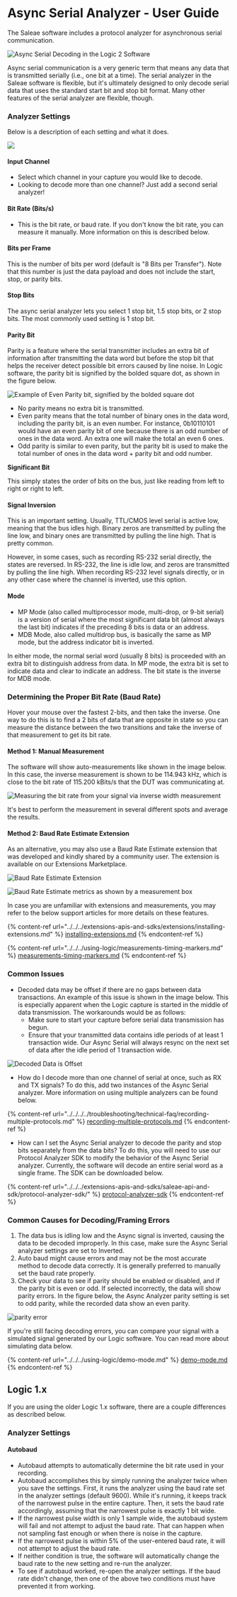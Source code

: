 # Async Serial Analyzer - User Guide

The Saleae software includes a protocol analyzer for asynchronous serial communication.

![Async Serial Decoding in the Logic 2 Software](<../../../../.gitbook/assets/Screen Shot 2021-07-02 at 3.51.21 PM.png>)

Async serial communication is a very generic term that means any data that is transmitted serially (i.e., one bit at a time). The serial analyzer in the Saleae software is flexible, but it's ultimately designed to only decode serial data that uses the standard start bit and stop bit format. Many other features of the serial analyzer are flexible, though.

### Analyzer Settings

Below is a description of each setting and what it does.

![](<../../../../.gitbook/assets/Screen Shot 2021-07-02 at 3.53.02 PM.png>)

#### **Input Channel**

* Select which channel in your capture you would like to decode.&#x20;
* Looking to decode more than one channel? Just add a second serial analyzer!

#### **Bit Rate (Bits/s)**

* This is the bit rate, or baud rate. If you don't know the bit rate, you can measure it manually. More information on this is described below.

#### **Bits per Frame**

This is the number of bits per word (default is "8 Bits per Transfer"). Note that this number is just the data payload and does not include the start, stop, or parity bits.

#### **Stop Bits**

The async serial analyzer lets you select 1 stop bit, 1.5 stop bits, or 2 stop bits. The most commonly used setting is 1 stop bit.

#### **Parity Bit**

Parity is a feature where the serial transmitter includes an extra bit of information after transmitting the data word but before the stop bit that helps the receiver detect possible bit errors caused by line noise. In Logic software, the parity bit is signified by the bolded square dot, as shown in the figure below.

![Example of Even Parity bit, signified by the bolded square dot](<../../../../.gitbook/assets/Screen Shot 2021-07-02 at 3.59.02 PM.png>)

* No parity means no extra bit is transmitted.
* Even parity means that the total number of binary ones in the data word, including the parity bit, is an even number. For instance, 0b10110101 would have an even parity bit of one because there is an odd number of ones in the data word. An extra one will make the total an even 6 ones.
* Odd parity is similar to even parity, but the parity bit is used to make the total number of ones in the data word + parity bit and odd number.

**Significant Bit**

This simply states the order of bits on the bus, just like reading from left to right or right to left.

#### **Signal Inversion**

This is an important setting. Usually, TTL/CMOS level serial is active low, meaning that the bus idles high. Binary zeros are transmitted by pulling the line low, and binary ones are transmitted by pulling the line high. That is pretty common.

However, in some cases, such as recording RS-232 serial directly, the states are reversed. In RS-232, the line is idle low, and zeros are transmitted by pulling the line high. When recording RS-232 level signals directly, or in any other case where the channel is inverted, use this option.

#### **Mode**

* MP Mode (also called multiprocessor mode, multi-drop, or 9-bit serial) is a version of serial where the most significant data bit (almost always the last bit) indicates if the preceding 8 bits is data or an address.
* MDB Mode, also called multidrop bus, is basically the same as MP mode, but the address indicator bit is inverted.

In either mode, the normal serial word (usually 8 bits) is proceeded with an extra bit to distinguish address from data. In MP mode, the extra bit is set to indicate data and clear to indicate an address. The bit state is the inverse for MDB mode.

### **Determining the Proper Bit Rate (Baud Rate)**

Hover your mouse over the fastest 2-bits, and then take the inverse. One way to do this is to find a 2 bits of data that are opposite in state so you can measure the distance between the two transitions and take the inverse of that measurement to get its bit rate.&#x20;

#### Method 1: Manual Measurement

The software will show auto-measurements like shown in the image below. In this case, the inverse measurement is shown to be 114.943 kHz, which is close to the bit rate of 115.200 kBits/s that the DUT was communicating at.

![Measuring the bit rate from your signal via inverse width measurement](<../../../../.gitbook/assets/Screen Shot 2021-07-02 at 4.02.35 PM.png>)

It's best to perform the measurement in several different spots and average the results.

#### Method 2: Baud Rate Estimate Extension

As an alternative, you may also use a Baud Rate Estimate extension that was developed and kindly shared by a community user. The extension is available on our Extensions Marketplace.

![Baud Rate Estimate Extension](<../../../../.gitbook/assets/Screen Shot 2021-07-02 at 4.11.24 PM.png>)

![Baud Rate Estimate metrics as shown by a measurement box](<../../../../.gitbook/assets/Screen Shot 2021-07-02 at 4.12.58 PM.png>)

In case you are unfamiliar with extensions and measurements, you may refer to the below support articles for more details on these features.

{% content-ref url="../../../extensions-apis-and-sdks/extensions/installing-extensions.md" %}
[installing-extensions.md](../../../extensions-apis-and-sdks/extensions/installing-extensions.md)
{% endcontent-ref %}

{% content-ref url="../../../using-logic/measurements-timing-markers.md" %}
[measurements-timing-markers.md](../../../using-logic/measurements-timing-markers.md)
{% endcontent-ref %}

### **Common Issues**

* Decoded data may be offset if there are no gaps between data transactions. An example of this issue is shown in the image below. This is especially apparent when the Logic capture is started in the middle of data transmission. The workarounds would be as follows:
  * Make sure to start your capture before serial data transmission has begun.
  * Ensure that your transmitted data contains idle periods of at least 1 transaction wide. Our Async Serial will always resync on the next set of data after the idle period of 1 transaction wide.

![Decoded Data is Offset](<../../../../.gitbook/assets/Screen Shot 2022-03-03 at 8.23.35 PM.png>)

* How do I decode more than one channel of serial at once, such as RX and TX signals? To do this, add two instances of the Async Serial analyzer. More information on using multiple analyzers can be found below.

{% content-ref url="../../../../troubleshooting/technical-faq/recording-multiple-protocols.md" %}
[recording-multiple-protocols.md](../../../../troubleshooting/technical-faq/recording-multiple-protocols.md)
{% endcontent-ref %}

* How can I set the Async Serial analyzer to decode the parity and stop bits separately from the data bits? To do this, you will need to use our Protocol Analyzer SDK to modify the behavior of the Async Serial analyzer. Currently, the software will decode an entire serial word as a single frame. The SDK can be downloaded below.

{% content-ref url="../../../extensions-apis-and-sdks/saleae-api-and-sdk/protocol-analyzer-sdk/" %}
[protocol-analyzer-sdk](../../../extensions-apis-and-sdks/saleae-api-and-sdk/protocol-analyzer-sdk/)
{% endcontent-ref %}

### **Common Causes for Decoding/Framing Errors**

1. The data bus is idling low and the Async signal is inverted, causing the data to be decoded improperly. In this case, make sure the Async Serial analyzer settings are set to Inverted.
2. Auto baud might cause errors and may not be the most accurate method to decode data correctly. It is generally preferred to manually set the baud rate properly.
3. Check your data to see if parity should be enabled or disabled, and if the parity bit is even or odd. If selected incorrectly, the data will show parity errors. In the figure below, the Async Analyzer parity setting is set to odd parity, while the recorded data show an even parity.

![parity error](https://trello-attachments.s3.amazonaws.com/55f0ad9685db3c82f0f3aeba/56131d271c503cac73630f28/f581fa8b595a6b6dfd5f570e58d87569/parity_error.png)

If you're still facing decoding errors, you can compare your signal with a simulated signal generated by our Logic software. You can read more about simulating data below.

{% content-ref url="../../../using-logic/demo-mode.md" %}
[demo-mode.md](../../../using-logic/demo-mode.md)
{% endcontent-ref %}

## Logic 1.x

If you are using the older Logic 1.x software, there are a couple differences as described below.

### Analyzer Settings

#### **Autobaud**

* Autobaud attempts to automatically determine the bit rate used in your recording.
* Autobaud accomplishes this by simply running the analyzer twice when you save the settings. First, it runs the analyzer using the baud rate set in the analyzer settings (default 9600). While it's running, it keeps track of the narrowest pulse in the entire capture. Then, it sets the baud rate accordingly, assuming that the narrowest pulse is exactly 1 bit wide.&#x20;
* If the narrowest pulse width is only 1 sample wide, the autobaud system will fail and not attempt to adjust the baud rate. That can happen when not sampling fast enough or when there is noise in the capture.
* If the narrowest pulse is within 5% of the user-entered baud rate, it will not attempt to adjust the baud rate.
* If neither condition is true, the software will automatically change the baud rate to the new setting and re-run the analyzer.
* To see if autobaud worked, re-open the analyzer settings. If the baud rate didn't change, then one of the above two conditions must have prevented it from working.
